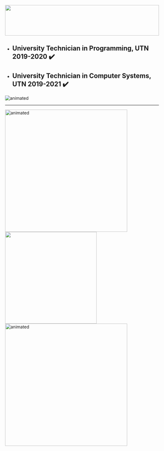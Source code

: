 <img height="100vh" width="100%" src="https://i.ibb.co/3m6rvwj/banner.png">

- ## University Technician in Programming, UTN 2019-2020 ✔️
- ## University Technician in Computer Systems, UTN 2019-2021 ✔️

<div class="flex-container">
   <img src="https://atopisimo.com/wp-content/uploads/2020/05/A-la-mierda-mono-monkey-gif.gif" alt="animated" />
</div> 

<hr>

<div class="flex-container">
    <td><img width="400vw"src="https://media3.giphy.com/media/6voi54cT9s7gQ/giphy.gif" alt="animated" /></td>
       <td><img width="300vw" src="https://media.licdn.com/dms/image/C4E12AQGqZAxCIdyjSQ/article-cover_image-shrink_423_752/0/1531839916884?e=1703116800&v=beta&t=9bdegY1d_8TYdK_yaalLlPMW5EhnbQS3KPlw3Hlu3sI"/>
    <td><img width="400vw" src="https://1.bp.blogspot.com/-GgT7W1TVWeI/Wvs2RcIQD7I/AAAAAAAAC1Y/cJciUDPw6xw2I_-ztrJddQ2PWCBICU9RgCLcBGAs/s1600/giphy.gif" alt="animated" />
</div>

